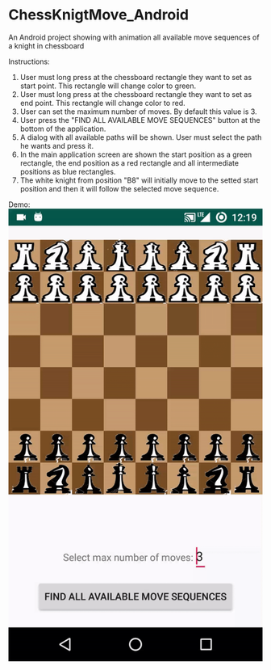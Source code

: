 # ChessKnigtMove_Android
An Android project showing with animation all available move sequences of a knight in chessboard

Instructions:
1) User must long press at the chessboard rectangle they want to set as start point. This rectangle will change color to green.
2) User must long press at the chessboard rectangle they want to set as end point. This rectangle will change color to red.
3) User can set the maximum number of moves. By default this value is 3.
4) User press the "FIND ALL AVAILABLE MOVE SEQUENCES" button at the bottom of the application.
5) A dialog with all available paths will be shown. User must select the path he wants and press it.
6) In the main application screen are shown the start position as a green rectangle, the end position as a red rectangle and all intermediate positions as blue rectangles.
7) The white knight from position "B8" will initially move to the setted start position and then it will follow the selected move sequence.

Demo:
![alt text](https://github.com/foriz/ChessKnigtMove_Android/blob/master/demo.gif)